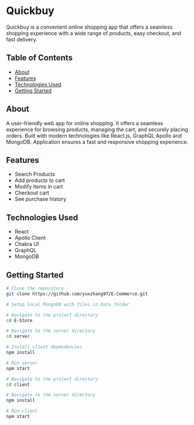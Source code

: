# Quickbuy

Quickbuy is a convenient online shopping app that offers a seamless shopping experience with a wide range of products, easy checkout, and fast delivery.

## Table of Contents

- [About](#about)
- [Features](#features)
- [Technologies Used](#technologies-used)
- [Getting Started](#getting-started)

## About

A user-friendly web app for online shopping. It offers a seamless experience for browsing products, managing the cart, and securely placing orders. Built with modern technologies like React.js, GraphQL Apollo and MongoDB. Application ensures a fast and responsive shopping experience.

## Features


- Search Products
- Add products to cart
- Modify items in cart
- Checkout cart
- See purchase history

## Technologies Used

- React
- Apollo Client
- Chakra UI
- GraphQL
- MongoDB

## Getting Started

```bash
# Clone the repository
git clone https://github.com/yuxzhang97/E-Commerce.git

# Setup local MongoDB with files in Data folder

# Navigate to the project directory
cd E-Store

# Navigate to the server directory
cd server

# Install client dependencies
npm install

# Run server
npm start

# Navigate to the project directory
cd client

# Navigate to the server directory
npm install

# Run client
npm start



